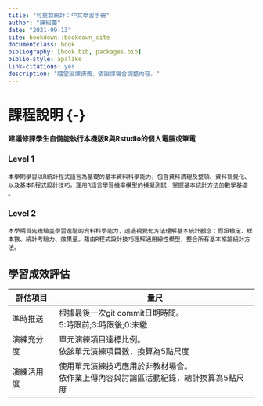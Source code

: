 ```yaml
--- 
title: "可重製統計：中文學習手冊"
author: "陳紹慶"
date: "2021-09-13"
site: bookdown::bookdown_site
documentclass: book
bibliography: [book.bib, packages.bib]
biblio-style: apalike
link-citations: yes
description: "隨堂授課講義，依授課場合調整內容。"
---
```




# 課程說明 {-}

**建議修課學生自備能執行本機版R與Rstudio的個人電腦或筆電**


### Level 1

    本學期學習以R統計程式語言為基礎的基本資料科學能力，包含資料清理及整頓、資料視覺化、以及基本R程式設計技巧。運用R語言學習機率模型的模擬測試，掌握基本統計方法的數學基礎 。

### Level 2

    本學期首先複驗並學習進階的資料科學能力，透過視覺化方法理解基本統計觀念：假設檢定、樣本數、統計考驗力、效果量。藉由R程式設計技巧理解通用線性模型，整合所有基本推論統計方法。



## 學習成效評估

|評估項目|量尺|
|---|---|
|準時推送|根據最後一次git commit日期時間。<br>5:時限前;3:時限後;0:未繳|
|演練充分度|單元演練項目達標比例。<br>依該單元演練項目數，換算為5點尺度|
|演練活用度|使用單元演練技巧應用於非教材場合。<br>依作業上傳內容與討論區活動紀錄，總計換算為5點尺度|
